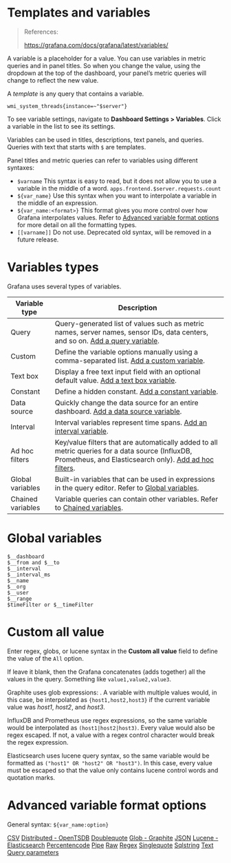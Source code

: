 # Templates and variables

> References:
>
> https://grafana.com/docs/grafana/latest/variables/



A variable is a placeholder for a value. You can use variables in metric queries and in panel titles. So when you change the value, using the dropdown at the top of the dashboard, your panel’s metric queries will change to reflect the new value.

A *template* is any query that contains a variable.

```
wmi_system_threads{instance=~"$server"}
```

To see variable settings, navigate to **Dashboard Settings > Variables**. Click a variable in the list to see its settings.

Variables can be used in titles, descriptions, text panels, and queries. Queries with text that starts with `$` are templates.

Panel titles and metric queries can refer to variables using different syntaxes:

- `$varname` This syntax is easy to read, but it does not allow you to use a variable in the middle of a word. `apps.frontend.$server.requests.count`
- `${var_name}` Use this syntax when you want to interpolate a variable in the middle of an expression.
- `${var_name:<format>}` This format gives you more control over how Grafana interpolates values. Refer to [Advanced variable format options](https://grafana.com/docs/grafana/latest/variables/advanced-variable-format-options/) for more detail on all the formatting types.
- `[[varname]]` Do not use. Deprecated old syntax, will be removed in a future release.

# Variables types

Grafana uses several types of variables.

| Variable type     | Description                                                  |
| ----------------- | ------------------------------------------------------------ |
| Query             | Query-generated list of values such as metric names, server names, sensor IDs, data centers, and so on. [Add a query variable](https://grafana.com/docs/grafana/latest/variables/variable-types/add-query-variable/). |
| Custom            | Define the variable options manually using a comma-separated list. [Add a custom variable](https://grafana.com/docs/grafana/latest/variables/variable-types/add-custom-variable/). |
| Text box          | Display a free text input field with an optional default value. [Add a text box variable](https://grafana.com/docs/grafana/latest/variables/variable-types/add-text-box-variable/). |
| Constant          | Define a hidden constant. [Add a constant variable](https://grafana.com/docs/grafana/latest/variables/variable-types/add-constant-variable/). |
| Data source       | Quickly change the data source for an entire dashboard. [Add a data source variable](https://grafana.com/docs/grafana/latest/variables/variable-types/add-data-source-variable/). |
| Interval          | Interval variables represent time spans. [Add an interval variable](https://grafana.com/docs/grafana/latest/variables/variable-types/add-interval-variable/). |
| Ad hoc filters    | Key/value filters that are automatically added to all  metric queries for a data source (InfluxDB, Prometheus, and  Elasticsearch only). [Add ad hoc filters](https://grafana.com/docs/grafana/latest/variables/variable-types/add-ad-hoc-filters/). |
| Global variables  | Built-in variables that can be used in expressions in the query editor. Refer to [Global variables](https://grafana.com/docs/grafana/latest/variables/variable-types/global-variables/). |
| Chained variables | Variable queries can contain other variables. Refer to [Chained variables](https://grafana.com/docs/grafana/latest/variables/variable-types/chained-variables/). |

# Global variables

```
$__dashboard
$__from and $__to
$__interval
$__interval_ms
$__name
$__org
$__user
$__range
$timeFilter or $__timeFilter
```

# Custom all value

Enter regex, globs, or lucene syntax in the **Custom all value** field to define the value of the `All` option.

If leave it blank, then the Grafana concatenates (adds together) all the values in the query. Something like `value1,value2,value3`.

Graphite uses glob expressions: . A variable with multiple values would, in this case, be interpolated as `{host1,host2,host3}` if the current variable value was *host1*, *host2*, and *host3*.

InfluxDB and Prometheus use regex expressions, so the same variable would be interpolated as `(host1|host2|host3)`. Every value would also be regex escaped. If not, a value with a regex control character would break the regex expression.

Elasticsearch uses lucene query syntax, so the same variable would be formatted as `("host1" OR "host2" OR "host3")`. In this case, every value must be escaped so that the value only contains lucene control words and quotation marks.

# Advanced variable format options

General syntax: `${var_name:option}`

[CSV](https://grafana.com/docs/grafana/latest/variables/advanced-variable-format-options/#csv)
[Distributed - OpenTSDB](https://grafana.com/docs/grafana/latest/variables/advanced-variable-format-options/#distributed---opentsdb)
[Doublequote](https://grafana.com/docs/grafana/latest/variables/advanced-variable-format-options/#doublequote)
[Glob - Graphite](https://grafana.com/docs/grafana/latest/variables/advanced-variable-format-options/#glob---graphite)
[JSON](https://grafana.com/docs/grafana/latest/variables/advanced-variable-format-options/#json)
[Lucene - Elasticsearch](https://grafana.com/docs/grafana/latest/variables/advanced-variable-format-options/#lucene---elasticsearch)
[Percentencode](https://grafana.com/docs/grafana/latest/variables/advanced-variable-format-options/#percentencode)
[Pipe](https://grafana.com/docs/grafana/latest/variables/advanced-variable-format-options/#pipe)
[Raw](https://grafana.com/docs/grafana/latest/variables/advanced-variable-format-options/#raw)
[Regex](https://grafana.com/docs/grafana/latest/variables/advanced-variable-format-options/#regex)
[Singlequote](https://grafana.com/docs/grafana/latest/variables/advanced-variable-format-options/#singlequote)
[Sqlstring](https://grafana.com/docs/grafana/latest/variables/advanced-variable-format-options/#sqlstring)
[Text](https://grafana.com/docs/grafana/latest/variables/advanced-variable-format-options/#text)
[Query parameters](https://grafana.com/docs/grafana/latest/variables/advanced-variable-format-options/#query-parameters)
